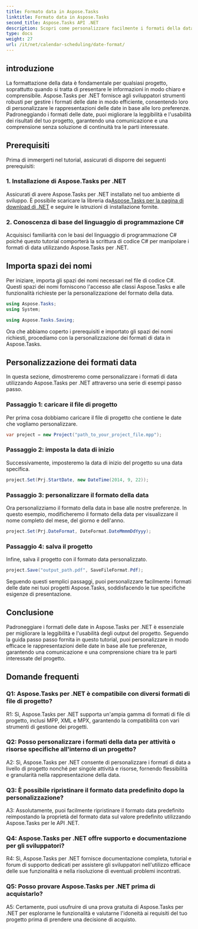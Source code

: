 ```yaml
---
title: Formato data in Aspose.Tasks
linktitle: Formato data in Aspose.Tasks
second_title: Aspose.Tasks API .NET
description: Scopri come personalizzare facilmente i formati della data in Aspose.Tasks per .NET con questo tutorial completo passo passo.
type: docs
weight: 27
url: /it/net/calendar-scheduling/date-format/
---
```

## introduzione

La formattazione della data è fondamentale per qualsiasi progetto, soprattutto quando si tratta di presentare le informazioni in modo chiaro e comprensibile. Aspose.Tasks per .NET fornisce agli sviluppatori strumenti robusti per gestire i formati delle date in modo efficiente, consentendo loro di personalizzare le rappresentazioni delle date in base alle loro preferenze. Padroneggiando i formati delle date, puoi migliorare la leggibilità e l'usabilità dei risultati del tuo progetto, garantendo una comunicazione e una comprensione senza soluzione di continuità tra le parti interessate.

## Prerequisiti

Prima di immergerti nel tutorial, assicurati di disporre dei seguenti prerequisiti:

### 1. Installazione di Aspose.Tasks per .NET

 Assicurati di avere Aspose.Tasks per .NET installato nel tuo ambiente di sviluppo. È possibile scaricare la libreria da[Aspose.Tasks per la pagina di download di .NET](https://releases.aspose.com/tasks/net/) e seguire le istruzioni di installazione fornite.

### 2. Conoscenza di base del linguaggio di programmazione C#

Acquisisci familiarità con le basi del linguaggio di programmazione C# poiché questo tutorial comporterà la scrittura di codice C# per manipolare i formati di data utilizzando Aspose.Tasks per .NET.

## Importa spazi dei nomi

Per iniziare, importa gli spazi dei nomi necessari nel file di codice C#. Questi spazi dei nomi forniscono l'accesso alle classi Aspose.Tasks e alle funzionalità richieste per la personalizzazione del formato della data.

```csharp
using Aspose.Tasks;
using System;

using Aspose.Tasks.Saving;

```

Ora che abbiamo coperto i prerequisiti e importato gli spazi dei nomi richiesti, procediamo con la personalizzazione dei formati di data in Aspose.Tasks.

## Personalizzazione dei formati data

In questa sezione, dimostreremo come personalizzare i formati di data utilizzando Aspose.Tasks per .NET attraverso una serie di esempi passo passo.

### Passaggio 1: caricare il file di progetto

Per prima cosa dobbiamo caricare il file di progetto che contiene le date che vogliamo personalizzare.

```csharp
var project = new Project("path_to_your_project_file.mpp");
```

### Passaggio 2: imposta la data di inizio

Successivamente, imposteremo la data di inizio del progetto su una data specifica.

```csharp
project.Set(Prj.StartDate, new DateTime(2014, 9, 22));
```

### Passaggio 3: personalizzare il formato della data

Ora personalizziamo il formato della data in base alle nostre preferenze. In questo esempio, modificheremo il formato della data per visualizzare il nome completo del mese, del giorno e dell'anno.

```csharp
project.Set(Prj.DateFormat, DateFormat.DateMmmmDdYyyy);
```

### Passaggio 4: salva il progetto

Infine, salva il progetto con il formato data personalizzato.

```csharp
project.Save("output_path.pdf", SaveFileFormat.Pdf);
```

Seguendo questi semplici passaggi, puoi personalizzare facilmente i formati delle date nei tuoi progetti Aspose.Tasks, soddisfacendo le tue specifiche esigenze di presentazione.

## Conclusione

Padroneggiare i formati delle date in Aspose.Tasks per .NET è essenziale per migliorare la leggibilità e l'usabilità degli output del progetto. Seguendo la guida passo passo fornita in questo tutorial, puoi personalizzare in modo efficace le rappresentazioni delle date in base alle tue preferenze, garantendo una comunicazione e una comprensione chiare tra le parti interessate del progetto.

## Domande frequenti

### Q1: Aspose.Tasks per .NET è compatibile con diversi formati di file di progetto?

R1: Sì, Aspose.Tasks per .NET supporta un'ampia gamma di formati di file di progetto, inclusi MPP, XML e MPX, garantendo la compatibilità con vari strumenti di gestione dei progetti.

### Q2: Posso personalizzare i formati della data per attività o risorse specifiche all'interno di un progetto?

A2: Sì, Aspose.Tasks per .NET consente di personalizzare i formati di data a livello di progetto nonché per singole attività e risorse, fornendo flessibilità e granularità nella rappresentazione della data.

### Q3: È possibile ripristinare il formato data predefinito dopo la personalizzazione?

A3: Assolutamente, puoi facilmente ripristinare il formato data predefinito reimpostando la proprietà del formato data sul valore predefinito utilizzando Aspose.Tasks per le API .NET.

### Q4: Aspose.Tasks per .NET offre supporto e documentazione per gli sviluppatori?

R4: Sì, Aspose.Tasks per .NET fornisce documentazione completa, tutorial e forum di supporto dedicati per assistere gli sviluppatori nell'utilizzo efficace delle sue funzionalità e nella risoluzione di eventuali problemi incontrati.

### Q5: Posso provare Aspose.Tasks per .NET prima di acquistarlo?

A5: Certamente, puoi usufruire di una prova gratuita di Aspose.Tasks per .NET per esplorarne le funzionalità e valutarne l'idoneità ai requisiti del tuo progetto prima di prendere una decisione di acquisto.